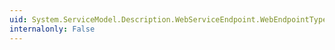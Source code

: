 ```yaml
---
uid: System.ServiceModel.Description.WebServiceEndpoint.WebEndpointType
internalonly: False
---
```

